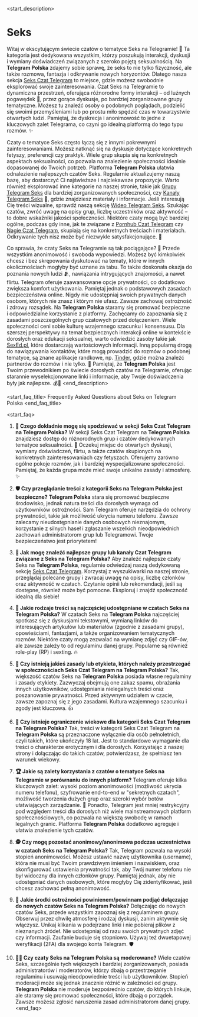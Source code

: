 <start_description>
# Seks

Witaj w ekscytującym świecie czatów o tematyce Seks na Telegramie! 🔞 Ta kategoria jest dedykowana wszystkim, którzy poszukują interakcji, dyskusji i wymiany doświadczeń związanych z szeroko pojętą seksualnością. Na **Telegram Polska** zdajemy sobie sprawę, że seks to nie tylko fizyczność, ale także rozmowa, fantazja i odkrywanie nowych horyzontów. Dlatego nasza sekcja [Seks Czat Telegram](/czat/seks/) to miejsce, gdzie możesz swobodnie eksplorować swoje zainteresowania. Czat Seks na Telegramie to dynamiczna przestrzeń, oferująca różnorodne formy interakcji – od luźnych pogawędek 💬, przez gorące dyskusje, po bardziej zorganizowane grupy tematyczne. Możesz tu znaleźć osoby o podobnych poglądach, podzielić się swoimi przemyśleniami lub po prostu miło spędzić czas w towarzystwie otwartych ludzi. Pamiętaj, że dyskrecja i anonimowość to jedne z kluczowych zalet Telegrama, co czyni go idealną platformą do tego typu rozmów. ✨

Czaty o tematyce Seks często łączą się z innymi pokrewnymi zainteresowaniami. Możesz natknąć się na dyskusje dotyczące konkretnych fetyszy, preferencji czy praktyk. Wiele grup skupia się na konkretnych aspektach seksualności, co pozwala na znalezienie społeczności idealnie dopasowanej do Twoich potrzeb. Platforma **Telegram Polska** ułatwia odnalezienie najlepszych czatów Seks. Regularnie aktualizujemy naszą bazę, aby dostarczyć Ci najświeższe i najciekawsze propozycje. Warto również eksplorować inne kategorie na naszej stronie, takie jak [Grupy Telegram Seks](/grupy/seks/) dla bardziej zorganizowanych społeczności, czy [Kanały Telegram Seks](/kanaly/seks/) 📢, gdzie znajdziesz materiały i informacje. Jeśli interesują Cię treści wizualne, sprawdź naszą sekcję [Wideo Telegram Seks](/wideo/seks/). Szukając czatów, zwróć uwagę na opisy grup, liczbę uczestników oraz aktywność – to dobre wskaźniki jakości społeczności. Niektóre czaty mogą być bardziej ogólne, podczas gdy inne, jak te związane z [Pornhub Czat Telegram](/czat/pornhub/) czy [Nagie Czat Telegram](/czat/nagie/), skupiają się na konkretnych treściach i materiałach. Odkrywanie tych nisz może być niezwykle satysfakcjonujące. 🍑

Co sprawia, że czaty Seks na Telegramie są tak pociągające? 🤔 Przede wszystkim anonimowość i swoboda wypowiedzi. Możesz być kimkolwiek chcesz i bez skrępowania dyskutować na tematy, które w innych okolicznościach mogłyby być uznane za tabu. To także doskonała okazja do poznania nowych ludzi 🫂, nawiązania intrygujących znajomości, a nawet flirtu. Telegram oferuje zaawansowane opcje prywatności, co dodatkowo zwiększa komfort użytkowania. Pamiętaj jednak o podstawowych zasadach bezpieczeństwa online. Nigdy nie udostępniaj swoich prywatnych danych osobom, których nie znasz i którym nie ufasz. Zawsze zachowaj ostrożność i zdrowy rozsądek. Na **Telegram Polska** staramy się promować bezpieczne i odpowiedzialne korzystanie z platformy. Zachęcamy do zapoznania się z zasadami poszczególnych grup czatowych przed dołączeniem. Wiele społeczności ceni sobie kulturę wzajemnego szacunku i konsensusu. Dla szerszej perspektywy na temat bezpiecznych interakcji online w kontekście dorosłych oraz edukacji seksualnej, warto odwiedzić zasoby takie jak [SexEd.pl](https://sexed.pl), które dostarczają wartościowych informacji. Inną popularną drogą do nawiązywania kontaktów, które mogą prowadzić do rozmów o podobnej tematyce, są znane aplikacje randkowe, np. [Tinder](https://tinder.com), gdzie można znaleźć partnerów do rozmów i nie tylko. 🚀 Pamiętaj, że **Telegram Polska** jest Twoim przewodnikiem po świecie dorosłych czatów na Telegramie, oferując starannie wyselekcjonowane linki i informacje, aby Twoje doświadczenia były jak najlepsze. 💰🔄
<end_description>

<start_faq_title>
Frequently Asked Questions about Seks on Telegram Polska
<end_faq_title>

<start_faq>
1. **🤔 Czego dokładnie mogę się spodziewać w sekcji Seks Czat Telegram na Telegram Polska?**
W sekcji Seks Czat Telegram na **Telegram Polska** znajdziesz dostęp do różnorodnych grup i czatów dedykowanych tematyce seksualności. 🔞 Oczekuj miejsc do otwartych dyskusji, wymiany doświadczeń, flirtu, a także czatów skupionych na konkretnych zainteresowaniach czy fetyszach. Oferujemy zarówno ogólne pokoje rozmów, jak i bardziej wyspecjalizowane społeczności. Pamiętaj, że każda grupa może mieć swoje unikalne zasady i atmosferę. ✨

2. **🛡️ Czy przeglądanie treści z kategorii Seks na Telegram Polska jest bezpieczne?**
**Telegram Polska** stara się promować bezpieczne środowisko, jednak natura treści dla dorosłych wymaga od użytkowników ostrożności. Sam Telegram oferuje narzędzia do ochrony prywatności, takie jak możliwość ukrycia numeru telefonu. Zawsze zalecamy nieudostępnianie danych osobowych nieznajomym, korzystanie z silnych haseł i zgłaszanie wszelkich nieodpowiednich zachowań administratorom grup lub Telegramowi. Twoje bezpieczeństwo jest priorytetem!

3. **🚀 Jak mogę znaleźć najlepsze grupy lub kanały Czat Telegram związane z Seks na Telegram Polska?**
Aby znaleźć najlepsze czaty Seks na **Telegram Polska**, regularnie odwiedzaj naszą dedykowaną sekcję [Seks Czat Telegram](/czat/seks/). Korzystaj z wyszukiwarki na naszej stronie, przeglądaj polecane grupy i zwracaj uwagę na opisy, liczbę członków oraz aktywność w czatach. Czytanie opinii lub rekomendacji, jeśli są dostępne, również może być pomocne. Eksploruj i znajdź społeczność idealną dla siebie!

4. **💬 Jakie rodzaje treści są najczęściej udostępniane w czatach Seks na Telegram Polska?**
W czatach Seks na **Telegram Polska** najczęściej spotkasz się z dyskusjami tekstowymi, wymianą linków do interesujących artykułów lub materiałów (zgodnie z zasadami grupy), opowieściami, fantazjami, a także organizowaniem tematycznych rozmów. Niektóre czaty mogą zezwalać na wymianę zdjęć czy GIF-ów, ale zawsze zależy to od regulaminu danej grupy. Popularne są również role-play (RP) i sexting. 🔥

5. **📜 Czy istnieją jakieś zasady lub etykieta, których należy przestrzegać w społecznościach Seks Czat Telegram na Telegram Polska?**
Tak, większość czatów Seks na **Telegram Polska** posiada własne regulaminy i zasady etykiety. Zazwyczaj obejmują one zakaz spamu, obrażania innych użytkowników, udostępniania nielegalnych treści oraz poszanowanie prywatności. Przed aktywnym udziałem w czacie, zawsze zapoznaj się z jego zasadami. Kultura wzajemnego szacunku i zgody jest kluczowa. 👍

6. **🔞 Czy istnieje ograniczenie wiekowe dla kategorii Seks Czat Telegram na Telegram Polska?**
Tak, treści w kategorii Seks Czat Telegram na **Telegram Polska** są przeznaczone wyłącznie dla osób pełnoletnich, czyli takich, które ukończyły 18 lat. Jest to standardowe wymaganie dla treści o charakterze erotycznym i dla dorosłych. Korzystając z naszej strony i dołączając do takich czatów, potwierdzasz, że spełniasz ten warunek wiekowy.

7. **🏆 Jakie są zalety korzystania z czatów o tematyce Seks na Telegramie w porównaniu do innych platform?**
Telegram oferuje kilka kluczowych zalet: wysoki poziom anonimowości (możliwość ukrycia numeru telefonu), szyfrowanie end-to-end w "sekretnych czatach", możliwość tworzenia dużych grup oraz szeroki wybór botów ułatwiających zarządzanie. 🚀 Ponadto, Telegram jest mniej restrykcyjny pod względem treści dla dorosłych niż wiele mainstreamowych platform społecznościowych, co pozwala na większą swobodę w ramach legalnych granic. Platforma **Telegram Polska** dodatkowo agreguje i ułatwia znalezienie tych czatów.

8. **🕵️ Czy mogę pozostać anonimowy/anonimowa podczas uczestnictwa w czatach Seks na Telegram Polska?**
Tak, Telegram pozwala na wysoki stopień anonimowości. Możesz ustawić nazwę użytkownika (username), która nie musi być Twoim prawdziwym imieniem i nazwiskiem, oraz skonfigurować ustawienia prywatności tak, aby Twój numer telefonu nie był widoczny dla innych członków grupy. Pamiętaj jednak, aby nie udostępniać danych osobowych, które mogłyby Cię zidentyfikować, jeśli chcesz zachować pełną anonimowość.

9. **🧐 Jakie środki ostrożności powinienem/powinnam podjąć dołączając do nowych czatów Seks na Telegram Polska?**
Dołączając do nowych czatów Seks, przede wszystkim zapoznaj się z regulaminem grupy. Obserwuj przez chwilę atmosferę i rodzaj dyskusji, zanim aktywnie się włączysz. Unikaj klikania w podejrzane linki i nie pobieraj plików z nieznanych źródeł. Nie udostępniaj od razu swoich prywatnych zdjęć czy informacji. Zaufanie buduje się stopniowo. Używaj też dwuetapowej weryfikacji (2FA) dla swojego konta Telegram. 🛡️

10. **👮‍♀️ Czy czaty Seks na Telegram Polska są moderowane?**
Wiele czatów Seks, szczególnie tych większych i bardziej zorganizowanych, posiada administratorów i moderatorów, którzy dbają o przestrzeganie regulaminu i usuwają nieodpowiednie treści lub użytkowników. Stopień moderacji może się jednak znacznie różnić w zależności od grupy. **Telegram Polska** nie moderuje bezpośrednio czatów, do których linkuje, ale staramy się promować społeczności, które dbają o porządek. Zawsze możesz zgłosić naruszenia zasad administratorom danej grupy.
<end_faq>